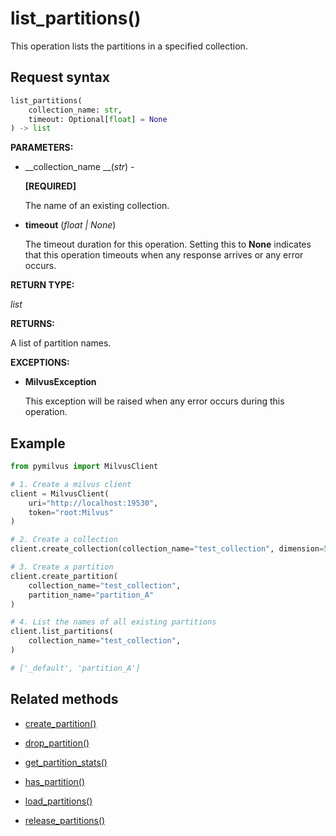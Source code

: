 # list_partitions()

This operation lists the partitions in a specified collection.

## Request syntax

```python
list_partitions(
    collection_name: str,
    timeout: Optional[float] = None
) -> list
```

__PARAMETERS:__

- __collection_name __(_str_) -

    __[REQUIRED]__

    The name of an existing collection.

- __timeout__ (_float _|_ None_)  

    The timeout duration for this operation. Setting this to __None__ indicates that this operation timeouts when any response arrives or any error occurs.

__RETURN TYPE:__

_list_

__RETURNS:__

A list of partition names.

__EXCEPTIONS:__

- __MilvusException__

    This exception will be raised when any error occurs during this operation.

## Example

```python
from pymilvus import MilvusClient

# 1. Create a milvus client
client = MilvusClient(
    uri="http://localhost:19530",
    token="root:Milvus"
)

# 2. Create a collection
client.create_collection(collection_name="test_collection", dimension=5)

# 3. Create a partition
client.create_partition(
    collection_name="test_collection", 
    partition_name="partition_A"
)

# 4. List the names of all existing partitions
client.list_partitions(
    collection_name="test_collection", 
)

# ['_default', 'partition_A']
```

## Related methods

- [create_partition()](./Partitions/create_partition.md)

- [drop_partition()](./Partitions/drop_partition.md)

- [get_partition_stats()](./Partitions/get_partition_stats.md)

- [has_partition()](./Partitions/has_partition.md)

- [load_partitions()](./Partitions/load_partitions.md)

- [release_partitions()](./Partitions/release_partitions.md)


